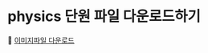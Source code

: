 # physics 단원 파일 다운로드하기
🎨 [이미지파일 다운로드](https://github.com/cpu-books/physics/archive/refs/heads/main.zip)
